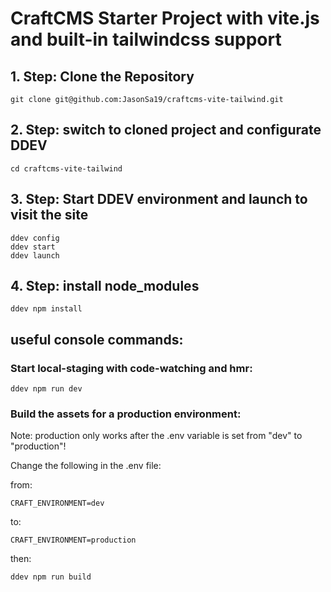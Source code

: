 # CraftCMS Starter Project with vite.js and built-in tailwindcss support


## 1. Step: Clone the Repository
```
git clone git@github.com:JasonSa19/craftcms-vite-tailwind.git
```

## 2. Step: switch to cloned project and configurate DDEV
```
cd craftcms-vite-tailwind
```

## 3. Step: Start DDEV environment and launch to visit the site
```
ddev config
ddev start
ddev launch
```

## 4. Step: install node_modules
```
ddev npm install
```

## useful console commands:

### Start local-staging with code-watching and hmr:

```
ddev npm run dev
```

### Build the assets for a production environment:

Note: production only works after the .env variable is set from "dev" to "production"!

Change the following in the .env file:

from:
```
CRAFT_ENVIRONMENT=dev
```
to:
```
CRAFT_ENVIRONMENT=production
```
then:
```
ddev npm run build
```
